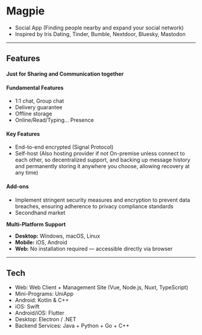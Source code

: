 # Magpie
- Social App (Finding people nearby and expand your social network)
- Inspired by Iris Dating, Tinder, Bumble, Nextdoor, Bluesky, Mastodon
---
## Features

#### Just for Sharing and Communication together

#### Fundamental Features
- 1:1 chat, Group chat
- Delivery guarantee
- Offline storage
- Online/Read/Typing... Presence

#### Key Features
- End-to-end encrypted (Signal Protocol)
- Self-host (Also hosting provider if not On-premise unless connect to each other, so decentralized support, and backing up message history and permanently storing it anywhere you choose, allowing recovery at any time)

#### Add-ons
- Implement stringent security measures and encryption to prevent data breaches, ensuring adherence to privacy compliance standards
- Secondhand market
  
**Multi-Platform Support**
- **Desktop:** Windows, macOS, Linux  
- **Mobile:** iOS, Android  
- **Web:** No installation required — accessible directly via browser
  
---
## Tech
- Web: Web Client + Management Site (Vue, Node.js, Nuxt, TypeScript)
- Mini-Programs: UniApp
- Android: Kotlin & C++
- iOS: Swift
- Android/iOS: Flutter
- Desktop: Electron / .NET
- Backend Services: Java + Python + Go + C++
